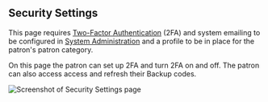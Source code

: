 ## Security Settings

This page requires [Two-Factor Authentication](/Admin/HelpManual?page=Two-Factor-Authentication) (2FA) and system emailing to be configured in [System Administration](/Admin/HelpManual?page=System-Administration) and a profile to be in place for the patron's patron category.

On this page the patron can set up 2FA and turn 2FA on and off. The patron can also access access and refresh their Backup codes.

![Screenshot of Security Settings page](/manual/images/Security_Settings_SS.png)
